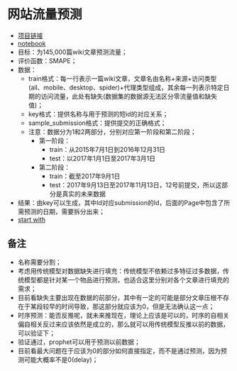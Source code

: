 # 网站流量预测

- [项目链接](https://www.kaggle.com/c/web-traffic-time-series-forecasting)
- [notebook](https://www.kaggle.com/holoong9291/web-traffic-time-series-forecasting)
- 目标：为145,000篇wiki文章预测流量；
- 评价函数：SMAPE；
- 数据：
    - train格式：每一行表示一篇wiki文章，文章名由名称+来源+访问类型(all、mobile、desktop、spider)+代理类型组成，其余每一列表示特定日期的访问流量，此处有缺失(数据集的数据源无法区分零流量值和缺失值)；
    - key格式：提供名称与用于预测的短id的对应关系；
    - sample_submission格式：提供提交的正确格式；
    - 注意：数据分为1和2两部分，分别对应第一阶段和第二阶段；
        - 第一阶段：
            - train：从2015年7月1日到2016年12月31日
            - test：以2017年1月1日至2017年3月1日
        - 第二阶段：
            - train：截至2017年9月1日
            - test：2017年9月13日至2017年11月13日，12号前提交，所以这部分是真实的未来数据
- 结果：由key可以生成，其中Id对应submission的Id，后面的Page中包含了所需预测的日期，需要拆分出来；
- [start with](https://www.kaggle.com/headsortails/wiki-traffic-forecast-exploration-wtf-eda)

## 备注

- 名称需要分割；
- 考虑用传统模型对数据缺失进行填充：传统模型不依赖过多特征过多数据，传统模型都是针对某一个物品进行预测，也适合这里分别对各个文章进行填充的需求；
- 目前看缺失主要出现在数据的前部分，其中有一定的可能是部分文章压根不存在于某段较早的时间导致，那这部分就应该为0，但是无法确认这一点；
- 时序预测：能否反推呢，就未来推现在，理论上应该是可以的，时序的自相关偏自相关反过来应该依然是成立的，那么就可以用传统模型反推以前的数据，可以验证下；
- 验证通过，prophet可以用于预测以前数据；
- 目前看最大问题在于应该为0的部分如何直接指定，而不是通过预测，因为预测可能大概率不是0(delay)；
